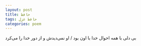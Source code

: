 ```yaml
---
layout: post
title: حافظ
tags: حافظ غزل
categories: poem
---
```


بی دلی با همه احوال خدا با اون بود / او نمی‌دیدش و از دور خدا را می‌کرد